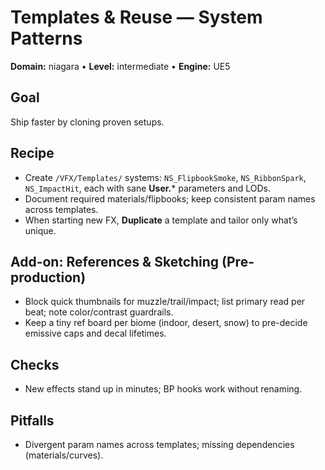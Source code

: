 # Templates & Reuse — System Patterns
**Domain:** niagara • **Level:** intermediate • **Engine:** UE5

## Goal
Ship faster by cloning proven setups.

## Recipe
- Create `/VFX/Templates/` systems: `NS_FlipbookSmoke`, `NS_RibbonSpark`, `NS_ImpactHit`, each with sane **User.*** parameters and LODs.
- Document required materials/flipbooks; keep consistent param names across templates.
- When starting new FX, **Duplicate** a template and tailor only what’s unique.

## Add-on: References & Sketching (Pre-production)
- Block quick thumbnails for muzzle/trail/impact; list primary read per beat; note color/contrast guardrails.
- Keep a tiny ref board per biome (indoor, desert, snow) to pre-decide emissive caps and decal lifetimes.

## Checks
- New effects stand up in minutes; BP hooks work without renaming.

## Pitfalls
- Divergent param names across templates; missing dependencies (materials/curves).
